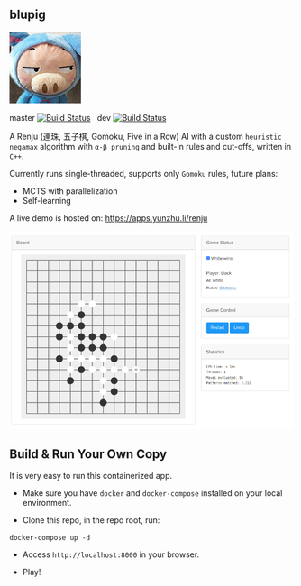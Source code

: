 blupig
------

![blupig](gui/client/assets/blupig.jpg "blupig")

master [![Build Status](https://travis-ci.org/yunzhu-li/blupig.svg?branch=master)](https://travis-ci.org/yunzhu-li/blupig) &nbsp; dev [![Build Status](https://travis-ci.org/yunzhu-li/blupig.svg?branch=dev)](https://travis-ci.org/yunzhu-li/blupig)

A Renju (連珠, 五子棋, Gomoku, Five in a Row) AI with a custom `heuristic negamax` algorithm with `α-β pruning` and built-in rules and cut-offs, written in `C++`.

Currently runs single-threaded, supports only `Gomoku` rules, future plans:
- MCTS with parallelization
- Self-learning

A live demo is hosted on: https://apps.yunzhu.li/renju

![Alt text](gui/screenshots/00.png?raw=true "Screenshot")

Build & Run Your Own Copy
-----
It is very easy to run this containerized app.

- Make sure you have `docker` and `docker-compose` installed on your local environment.

- Clone this repo, in the repo root, run:
```
docker-compose up -d
```

- Access `http://localhost:8000` in your browser.

- Play!
